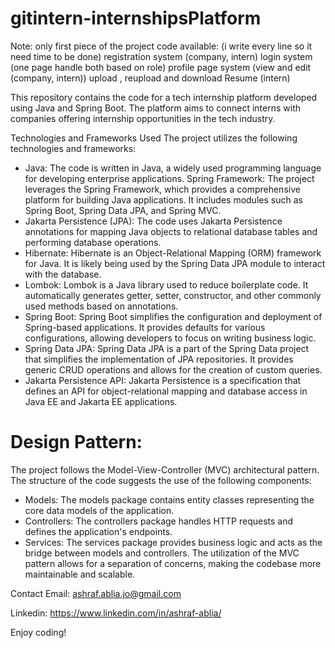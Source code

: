 # gitintern-internshipsPlatform
Note: only first piece of the project code available: (i write every line so it need time to be done)
registration system (company, intern) 
login system (one page handle both based on role)
profile page system (view and edit (company, intern))
upload , reupload and download Resume (intern)
 

This repository contains the code for a tech internship platform developed using Java and Spring Boot. The platform aims to connect interns with companies offering internship opportunities in the tech industry.

Technologies and Frameworks Used
The project utilizes the following technologies and frameworks:

* Java: The code is written in Java, a widely used programming language for developing enterprise applications.
Spring Framework: The project leverages the Spring Framework, which provides a comprehensive platform for building Java applications. It includes modules such as Spring Boot, Spring Data JPA, and Spring MVC.
* Jakarta Persistence (JPA): The code uses Jakarta Persistence annotations for mapping Java objects to relational database tables and performing database operations.
* Hibernate: Hibernate is an Object-Relational Mapping (ORM) framework for Java. It is likely being used by the Spring Data JPA module to interact with the database.
* Lombok: Lombok is a Java library used to reduce boilerplate code. It automatically generates getter, setter, constructor, and other commonly used methods based on annotations.
* Spring Boot: Spring Boot simplifies the configuration and deployment of Spring-based applications. It provides defaults for various configurations, allowing developers to focus on writing business logic.
* Spring Data JPA: Spring Data JPA is a part of the Spring Data project that simplifies the implementation of JPA repositories. It provides generic CRUD operations and allows for the creation of custom queries.
* Jakarta Persistence API: Jakarta Persistence is a specification that defines an API for object-relational mapping and database access in Java EE and Jakarta EE applications.

# Design Pattern:
The project follows the Model-View-Controller (MVC) architectural pattern. The structure of the code suggests the use of the following components:

* Models: The models package contains entity classes representing the core data models of the application.
* Controllers: The controllers package handles HTTP requests and defines the application's endpoints.
* Services: The services package provides business logic and acts as the bridge between models and controllers.
The utilization of the MVC pattern allows for a separation of concerns, making the codebase more maintainable and scalable.


Contact
Email: ashraf.ablia.jo@gmail.com
 
Linkedin: https://www.linkedin.com/in/ashraf-ablia/

Enjoy coding!




